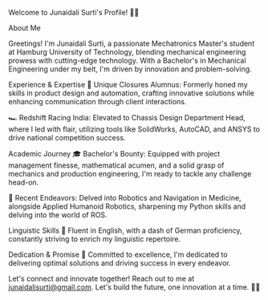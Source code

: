 Welcome to Junaidali Surti's Profile! 🤖🚀

About Me

Greetings! I'm Junaidali Surti, a passionate Mechatronics Master's student at Hamburg University of Technology, blending mechanical engineering prowess with cutting-edge technology. With a Bachelor's in Mechanical Engineering under my belt, I'm driven by innovation and problem-solving.

Experience & Expertise
🔧 Unique Closures Alumnus: Formerly honed my skills in product design and automation, crafting innovative solutions while enhancing communication through client interactions.

🏎️ Redshift Racing India: Elevated to Chassis Design Department Head, where I led with flair, utilizing tools like SolidWorks, AutoCAD, and ANSYS to drive national competition success.

Academic Journey
🎓 Bachelor's Bounty: Equipped with project management finesse, mathematical acumen, and a solid grasp of mechanics and production engineering, I'm ready to tackle any challenge head-on.

🤖 Recent Endeavors: Delved into Robotics and Navigation in Medicine, alongside Applied Humanoid Robotics, sharpening my Python skills and delving into the world of ROS.

Linguistic Skills
💬 Fluent in English, with a dash of German proficiency, constantly striving to enrich my linguistic repertoire.

Dedication & Promise
🌟 Committed to excellence, I'm dedicated to delivering optimal solutions and driving success in every endeavor.

Let's connect and innovate together! Reach out to me at junaidalisurti@gmail.com. Let's build the future, one innovation at a time. 🚀✨
<!---
ctb0679/ctb0679 is a ✨ special ✨ repository because its `README.md` (this file) appears on your GitHub profile.
You can click the Preview link to take a look at your changes.
--->
